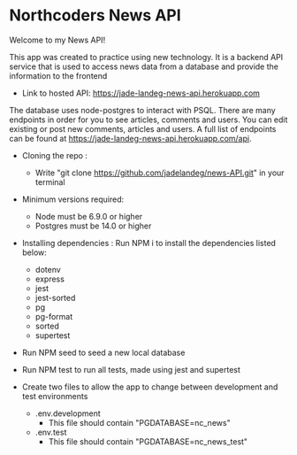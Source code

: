 # Northcoders News API

Welcome to my News API!

This app was created to practice using new technology. It is a backend API service that is used to access news data from a database and provide the information to the frontend

- Link to hosted API: https://jade-landeg-news-api.herokuapp.com

The database uses node-postgres to interact with PSQL. There are many endpoints in order for you to see articles, comments and users. You can edit existing or post new comments, articles and users. A full list of endpoints can be found at https://jade-landeg-news-api.herokuapp.com/api.

- Cloning the repo :

  - Write "git clone https://github.com/jadelandeg/news-API.git" in your terminal

- Minimum versions required:

  - Node must be 6.9.0 or higher
  - Postgres must be 14.0 or higher

- Installing dependencies :
  Run NPM i to install the dependencies listed below:

  - dotenv
  - express
  - jest
  - jest-sorted
  - pg
  - pg-format
  - sorted
  - supertest

- Run NPM seed to seed a new local database

- Run NPM test to run all tests, made using jest and supertest

- Create two files to allow the app to change between development and test environments

  - .env.development
    - This file should contain "PGDATABASE=nc_news"
  - .env.test
    - This file should contain "PGDATABASE=nc_news_test"
